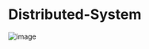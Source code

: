# Distributed-System

![image](https://github.com/nuanqiu426/Distributed-System/assets/52807009/1923e332-55c3-42a3-a762-a85340bad183)

